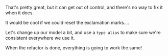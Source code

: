 
That's pretty great, but it can get out of control, and there's no way to fix it when it does.

It would be cool if we could reset the exclamation marks....

Let's change up our model a bit, and use a `type alias` to make sure we're consistent everywhere we use it.

When the refactor is done, everything is going to work the same!
